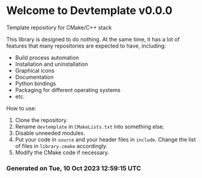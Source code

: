 # Welcome to Devtemplate v0.0.0

Template repository for CMake/C++ stack

This library is designed to do nothing. At the same time, it has a lot of features that many repositories are expected to have, including:
 - Build process automation
 - Installation and uninstallation
 - Graphical icons
 - Documentation
 - Python bindings
 - Packaging for different operating systems
 - etc.

How to use:
 1. Clone the repository.
 2. Rename `devtemplate` in `CMakeLists.txt` into something else.
 3. Disable unneeded modules.
 4. Put your code in `source` and your header files in `include`. Change the list of files in `library.cmake` accordingly.
 5. Modify the CMake code if necessary.

### Generated on Tue, 10 Oct 2023 12:59:15 UTC
